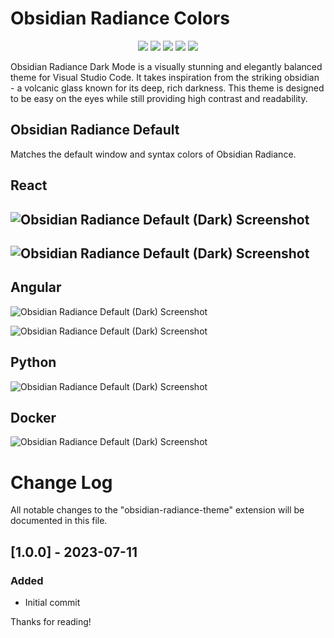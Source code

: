 # Obsidian Radiance Colors

<p align="center">
   <a href="https://marketplace.visualstudio.com/items?itemName=MateoCERQUETELLA.obsidian-radiance-theme" alt="Visual Studio Marketplace">
        <img src="https://img.shields.io/vscode-marketplace/v/MateoCERQUETELLA.obsidian-radiance-theme.svg"/></a>
    <a href="https://github.com/MateoCerquetella/obsidian-radiance-theme/issues" alt="Github Issues">
        <img src="https://img.shields.io/github/issues/MateoCerquetella/obsidian-radiance-theme"/></a>
    <a href="https://github.com/MateoCerquetella/obsidian-radiance-theme/forks" alt="Github Forks">
        <img src="https://img.shields.io/github/forks/MateoCerquetella/obsidian-radiance-theme"/></a>
    <a href="https://github.com/MateoCerquetella/obsidian-radiance-theme/stars" alt="Github Stars">
        <img src="https://img.shields.io/github/stars/MateoCerquetella/obsidian-radiance-theme"/></a>
   <a href="https://github.com/MateoCerquetella/obsidian-radiance-theme/license" alt="Github License">
        <img src="https://img.shields.io/github/license/MateoCerquetella/obsidian-radiance-theme"/></a> 
</p>

Obsidian Radiance Dark Mode is a visually stunning and elegantly balanced theme for Visual Studio Code. It takes inspiration from the striking obsidian - a volcanic glass known for its deep, rich darkness. This theme is designed to be easy on the eyes while still providing high contrast and readability.

## Obsidian Radiance Default

Matches the default window and syntax colors of Obsidian Radiance.

## React

## ![Obsidian Radiance Default (Dark) Screenshot](https://drive.google.com/uc?export=view&id=1fb_w3Su-izoQvP6bmaOhZrFiHYQFnknY)

## ![Obsidian Radiance Default (Dark) Screenshot](https://drive.google.com/uc?export=view&id=1RyMNyAXrXJuYy54M1gblZLwjqd0cmIc2)

## Angular

![Obsidian Radiance Default (Dark) Screenshot](https://drive.google.com/uc?export=view&id=15bmkNv3wBPj4LP4OWKP3qdZvl63lEjhd)

![Obsidian Radiance Default (Dark) Screenshot](https://drive.google.com/uc?export=view&id=1ywsma1NUr2kDnCUGLijGfud7WB8jIp10)

## Python

![Obsidian Radiance Default (Dark) Screenshot](https://drive.google.com/uc?export=view&id=1RG5JJ5ScsI_K9UIOZScHV1iOm_cRLPac)

## Docker

![Obsidian Radiance Default (Dark) Screenshot](https://drive.google.com/uc?export=view&id=1vl4egokQBTwPC2gztFJueDqY6f61MeT1)

# Change Log

All notable changes to the "obsidian-radiance-theme" extension will be documented in this file.

## [1.0.0] - 2023-07-11

### Added

- Initial commit

Thanks for reading!
